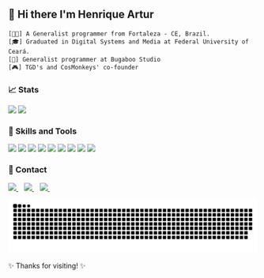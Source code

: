 ## 👋 Hi there I'm Henrique Artur

```
[👨‍💻] A Generalist programmer from Fortaleza - CE, Brazil.
[🎓] Graduated in Digital Systems and Media at Federal University of Ceará.
[👔] Generalist programmer at Bugaboo Studio
[🎮] TGD's and CosMonkeys' co-founder
```

### 📈 Stats
<p align='center'>
  <div>
    <img src="https://github-readme-stats.vercel.app/api?username=HenriqueArtur&hide=contribs&show_icons=true&bg_color=000&title_color=27C93F&text_color=FFF&icon_color=FFBD2E&border_color=FF5F56&hide_border=true" />
    <img src="https://github-readme-stats.vercel.app/api/top-langs/?username=HenriqueArtur&bg_color=000&title_color=FF5F56&text_color=FFF&icon_color=FFBD2E&border_color=FF5F56&hide_border=true&layout=compact&hide=Java,PHP,Ruby,HTML,CSS,SCSS,Hack,CoffeeScript,Less" />
  </div>
</p>

### 🚀 Skills and Tools
<p style="display: inline_block">
  <img src="https://img.shields.io/badge/JavaScript-flat?logo=JavaScript&style=for-the-badge&logoColor=FF5F56&labelColor=000&color=000&logoWidth=30" />
  <img src="https://img.shields.io/badge/TypeScript-flat?logo=TypeScript&style=for-the-badge&logoColor=FFBD2E&labelColor=000&color=000&logoWidth=30" />
  <img src="https://img.shields.io/badge/Node.js-flat?logo=Node.js&style=for-the-badge&logoColor=27C93F&labelColor=000&color=000&logoWidth=30" />
  <img src="https://img.shields.io/badge/PostgreSQL-flat?logo=PostgreSQL&style=for-the-badge&logoColor=FF5F56&labelColor=000&color=000&logoWidth=30" />
  <img src="https://img.shields.io/badge/Git-flat?logo=Git&style=for-the-badge&logoColor=FFBD2E&labelColor=000&color=000&logoWidth=30" />
  <img src="https://img.shields.io/badge/Linux-flat?logo=Linux&style=for-the-badge&logoColor=27C93F&labelColor=000&color=000&logoWidth=30" />
  <img src="https://img.shields.io/badge/React-flat?logo=React&style=for-the-badge&logoColor=FF5F56&labelColor=000&color=000&logoWidth=30" />
  <img src="https://img.shields.io/badge/Elixir-flat?logo=Elixir&style=for-the-badge&logoColor=FFBD2E&labelColor=000&color=000&logoWidth=30" />
  <img src="https://img.shields.io/badge/Scrum-framework_-flat?&style=for-the-badge&logoColor=27C93F&labelColor=000&color=000&logoWidth=30" />
</p>

### 📣 Contact 
<p style="display: inline_block">
  <a href="mailto:contato@henriqueartur.com">
    <img src="https://img.shields.io/badge/Email-flat?logo=GMail&style=for-the-badge&logoColor=FF5F56&labelColor=000&color=000&logoWidth=30" />
  </a>&nbsp;&nbsp;
  <a href="https://www.linkedin.com/in/henriqueartur/">
    <img src="https://img.shields.io/badge/LinkedIn-flat?logo=LinkedIn&style=for-the-badge&logoColor=FFBD2E&labelColor=000&color=000&logoWidth=30" />
  </a>&nbsp;&nbsp;
  <a href="https://api.whatsapp.com/send?phone=5585996005410&text=Ol%C3%A1%2C%20Henrique!">
    <img src="https://img.shields.io/badge/Whatsapp-flat?logo=Whatsapp&style=for-the-badge&logoColor=27C93F&labelColor=000&color=000&logoWidth=30" />
  </a>&nbsp;&nbsp;
</p>

![Snake animation](https://github.com/HenriqueArtur/HenriqueArtur/blob/output/github-contribution-grid-snake.svg)

✨ Thanks for visiting! ✨

<!--
**HenriqueArtur/HenriqueArtur** is a ✨ _special_ ✨ repository because its `README.md` (this file) appears on your GitHub profile.

Here are some ideas to get you started:

- 🔭 I’m currently working on ...
- 🌱 I’m currently learning ...
- 👯 I’m looking to collaborate on ...
- 🤔 I’m looking for help with ...
- 💬 Ask me about ...
- 📫 How to reach me: ...
- 😄 Pronouns: ...
- ⚡ Fun fact: ...
-->
